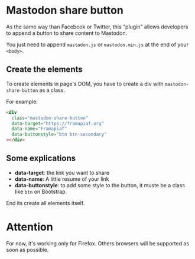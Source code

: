 # Mastodon share button

As the same way than Facebook or Twitter, this "plugin" allows developers to append a button to share content to Mastodon.

You just need to append `mastodon.js` or `mastodon.min.js` at the end of your `<body>`.

## Create the elements
To create elements in page's DOM, you have to create a div with `mastodon-share-button` as a class.

For example:

```html
<div 
  class="mastodon-share-button"
  data-target="https://framapiaf.org"
  data-name="Framapiaf"
  data-buttonstyle="btn btn-secondary"
></div>
```

## Some explications

* **data-target**: the link you want to share
* **data-name**: A little resume of your link
* **data-buttonstyle**: to add some style to the button, it muste be a class like `btn` on Bootstrap.

End its create all elements itself.

# Attention
For now, it's working only for Firefox.
Others browsers will be supported as soon as possible.